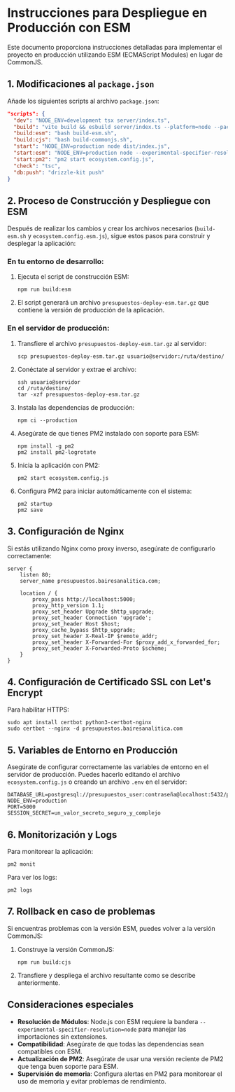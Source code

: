 # Instrucciones para Despliegue en Producción con ESM

Este documento proporciona instrucciones detalladas para implementar el proyecto en producción utilizando ESM (ECMAScript Modules) en lugar de CommonJS.

## 1. Modificaciones al `package.json`

Añade los siguientes scripts al archivo `package.json`:

```json
"scripts": {
  "dev": "NODE_ENV=development tsx server/index.ts",
  "build": "vite build && esbuild server/index.ts --platform=node --packages=external --bundle --format=esm --outdir=dist",
  "build:esm": "bash build-esm.sh",
  "build:cjs": "bash build-commonjs.sh",
  "start": "NODE_ENV=production node dist/index.js",
  "start:esm": "NODE_ENV=production node --experimental-specifier-resolution=node dist/server.js",
  "start:pm2": "pm2 start ecosystem.config.js",
  "check": "tsc",
  "db:push": "drizzle-kit push"
}
```

## 2. Proceso de Construcción y Despliegue con ESM

Después de realizar los cambios y crear los archivos necesarios (`build-esm.sh` y `ecosystem.config.esm.js`), sigue estos pasos para construir y desplegar la aplicación:

### En tu entorno de desarrollo:

1. Ejecuta el script de construcción ESM:
   ```
   npm run build:esm
   ```

2. El script generará un archivo `presupuestos-deploy-esm.tar.gz` que contiene la versión de producción de la aplicación.

### En el servidor de producción:

1. Transfiere el archivo `presupuestos-deploy-esm.tar.gz` al servidor:
   ```
   scp presupuestos-deploy-esm.tar.gz usuario@servidor:/ruta/destino/
   ```

2. Conéctate al servidor y extrae el archivo:
   ```
   ssh usuario@servidor
   cd /ruta/destino/
   tar -xzf presupuestos-deploy-esm.tar.gz
   ```

3. Instala las dependencias de producción:
   ```
   npm ci --production
   ```

4. Asegúrate de que tienes PM2 instalado con soporte para ESM:
   ```
   npm install -g pm2
   pm2 install pm2-logrotate
   ```

5. Inicia la aplicación con PM2:
   ```
   pm2 start ecosystem.config.js
   ```

6. Configura PM2 para iniciar automáticamente con el sistema:
   ```
   pm2 startup
   pm2 save
   ```

## 3. Configuración de Nginx

Si estás utilizando Nginx como proxy inverso, asegúrate de configurarlo correctamente:

```nginx
server {
    listen 80;
    server_name presupuestos.bairesanalitica.com;

    location / {
        proxy_pass http://localhost:5000;
        proxy_http_version 1.1;
        proxy_set_header Upgrade $http_upgrade;
        proxy_set_header Connection 'upgrade';
        proxy_set_header Host $host;
        proxy_cache_bypass $http_upgrade;
        proxy_set_header X-Real-IP $remote_addr;
        proxy_set_header X-Forwarded-For $proxy_add_x_forwarded_for;
        proxy_set_header X-Forwarded-Proto $scheme;
    }
}
```

## 4. Configuración de Certificado SSL con Let's Encrypt

Para habilitar HTTPS:

```
sudo apt install certbot python3-certbot-nginx
sudo certbot --nginx -d presupuestos.bairesanalitica.com
```

## 5. Variables de Entorno en Producción

Asegúrate de configurar correctamente las variables de entorno en el servidor de producción. Puedes hacerlo editando el archivo `ecosystem.config.js` o creando un archivo `.env` en el servidor:

```
DATABASE_URL=postgresql://presupuestos_user:contraseña@localhost:5432/presupuestos_db
NODE_ENV=production
PORT=5000
SESSION_SECRET=un_valor_secreto_seguro_y_complejo
```

## 6. Monitorización y Logs

Para monitorear la aplicación:
```
pm2 monit
```

Para ver los logs:
```
pm2 logs
```

## 7. Rollback en caso de problemas

Si encuentras problemas con la versión ESM, puedes volver a la versión CommonJS:

1. Construye la versión CommonJS:
   ```
   npm run build:cjs
   ```

2. Transfiere y despliega el archivo resultante como se describe anteriormente.

## Consideraciones especiales

- **Resolución de Módulos**: Node.js con ESM requiere la bandera `--experimental-specifier-resolution=node` para manejar las importaciones sin extensiones.
- **Compatibilidad**: Asegúrate de que todas las dependencias sean compatibles con ESM.
- **Actualización de PM2**: Asegúrate de usar una versión reciente de PM2 que tenga buen soporte para ESM.
- **Supervisión de memoria**: Configura alertas en PM2 para monitorear el uso de memoria y evitar problemas de rendimiento.